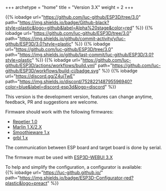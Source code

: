 +++
archetype = "home"
title = "Version 3.X"
weight = 2
+++

{{% iobadge url="https://github.com/luc-github/ESP3D/tree/3.0" path="https://img.shields.io/badge/Github-black?style=plastic&logo=github&label=Alpha%20stage&color=red" %}}
{{% iobadge url="https://github.com/luc-github/ESP3D/tree/3.0" path="https://img.shields.io/github/commit-activity/y/luc-github/ESP3D/3.0?style=plastic" %}}
{{% iobadge url="https://github.com/luc-github/ESP3D/tree/3.0" path="https://img.shields.io/github/last-commit/luc-github/ESP3D/3.0?style=plastic" %}}
{{% iobadge url="https://github.com/luc-github/ESP3D/actions/workflows/build.yml" path="https://github.com/luc-github/ESP3D/workflows/build-ci/badge.svg" %}}
{{% iobadge url="https://discord.gg/Z4ujTwE" path="https://img.shields.io/discord/752822148795596940?color=blue&label=discord-esp3d&logo=discord" %}}

This version is the development version, features can change anytime, feedback, PR and suggestions are welcome.

Firmware should work with the following firmwares: 
   * [Repetier 1.0](https://www.repetier.com/documentation/repetier-firmware/)
   * [Marlin 1.X/2.X](https://marlinfw.org/)
   * [Smoothieware 1.x](https://smoothieware.org/)
   * [grbl 1.x](https://github.com/gnea/grbl) 

The communication between ESP board and target board is done by serial. 

The firmware must be used with [ESP3D-WEBUI 3.X](/esp3d-webui/v3.x/)

To help and simplify the configuration, a configurator is available:    
{{% iobadge url="https://luc-github.github.io/" path="https://img.shields.io/badge/ESP3D-Configurator-red?plastic&logo=preact" %}}    